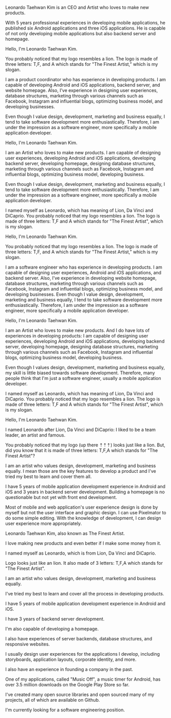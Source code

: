 Leonardo Taehwan Kim is an CEO and Artist who loves to make new products.

With 5 years professional experiences in developing mobile applications, he published six Android applications and three iOS applications. He is capable of not only developing mobile applications but also backend server and homepage.


Hello, I'm Leonardo Taehwan Kim.

You probably noticed that my logo resembles a lion. The logo is made of three letters: T,F, and A which stands for "The Finest Artist,” which is my slogan.

I am a product coordinator who has experience in developing products. I am capable of developing Android and iOS applications, backend server, and website homepage. Also, I’ve experience in designing user experiences, database structures, marketing through various channels such as Facebook, Instagram and influential blogs, optimizing business model, and developing businesses.

Even though I value design, development, marketing and business equally, I tend to take software development more enthusiastically. Therefore, I am under the impression as a software engineer, more specifically a mobile application developer.


Hello, I'm Leonardo Taehwan Kim.

I am an Artist who loves to make new products. I am capable of designing user experiences, developing Android and iOS applications, developing backend server, developing homepage, designing database structures, marketing through various channels such as Facebook, Instagram and influential blogs, optimizing business model, developing business.

Even though I value design, development, marketing and business equally, I tend to take software development more enthusiastically. Therefore, I am under the impression as a software engineer, more specifically a mobile application developer.

I named myself as Leonardo, which has meaning of Lion, Da Vinci and DiCaprio. You probably noticed that my logo resembles a lion. The logo is made of three letters: T,F and A which stands for "The Finest Artist", which is my slogan.



Hello, I'm Leonardo Taehwan Kim.

You probably noticed that my logo resembles a lion. The logo is made of three letters: T,F, and A which stands for "The Finest Artist,” which is my slogan.

I am a software engineer who has experience in developing products. I am capable of designing user experiences, Android and iOS applications, and backend server. Also, I’ve experience in developing website homepage, database structures, marketing through various channels such as Facebook, Instagram and influential blogs, optimizing business model, and developing businesses.
Even though I value design, development, marketing and business equally, I tend to take software development more enthusiastically. Therefore, I am under the impression as a software engineer, more specifically a mobile application developer.



Hello, I'm Leonardo Taehwan Kim.

I am an Artist who loves to make new products. And I do have lots of experiences in developing products: I am capable of designing user experiences, developing Android and iOS applications, developing backend server, developing homepage, designing database structures, marketing through various channels such as Facebook, Instagram and influential blogs, optimizing business model, developing business.

Even though I values design, development, marketing and business equally, my skill is little biased towards software development. Therefore, many people think that I'm just a software engineer, usually a mobile application developer.

I named myself as Leonardo, which has meaning of Lion, Da Vinci and DiCaprio. You probably noticed that my logo resembles a lion. The logo is made of three letters: T,F and A which stands for "The Finest Artist", which is my slogan.




Hello, I'm Leonardo Taehwan Kim.

I named Leonardo after Lion, Da Vinci and DiCaprio: I liked to be a team leader, an artist and famous.

You probably noticed that my logo (up there ⇡⇡⇡) looks just like a lion. But, did you know that it is made of three letters: T,F,A which stands for "The Finest Artist"?

I am an artist who values design, development, marketing and business equally. I mean those are the key features to develop a product and I've tried my best to learn and cover them all.

I have 5 years of mobile application development experience in Android and iOS and 3 years in backend server development. Building a homepage is no questionable but not yet with front end development.

Most of mobile and web application's user experience design is done by myself but not the user interface and graphic design. I can use Pixelmator to do some simple editing. With the knowledge of development, I can design user experience more appropriately.


Leonardo Taehwan Kim, also known as The Finest Artist.

I love making new products and even better if I make some money from it.

I named myself as Leonardo, which is from Lion, Da Vinci and DiCaprio.

Logo looks just like an lion. It also made of 3 letters: T,F,A which stands for "The Finest Artist".

I am an artist who values design, development, marketing and business equally.

I've tried my best to learn and cover all the process in developing products.

I have 5 years of mobile application development experience in Android and iOS.

I have 3 years of backend server development.

I'm also capable of developing a homepage.



I also have experiences of server backends, database structures, and responsive websites.

I usually design user experiences for the applications I develop, including storyboards, application layouts, corporate identity, and more.

I also have an experience in founding a company in the past.

One of my applications, called "Music Off", a music timer for Android, has over 3.5 million downloads on the Google Play Store so far.

I've created many open source libraries and open sourced many of my projects, all of which are available on Github.


I'm currently looking for a software engineering position.
